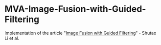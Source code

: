 # MVA-Image-Fusion-with-Guided-Filtering
Implementation of the article "[Image Fusion with Guided Filtering](https://xudongkang.weebly.com/uploads/1/6/4/6/16465750/tip1.pdf)" - Shutao Li et al.
